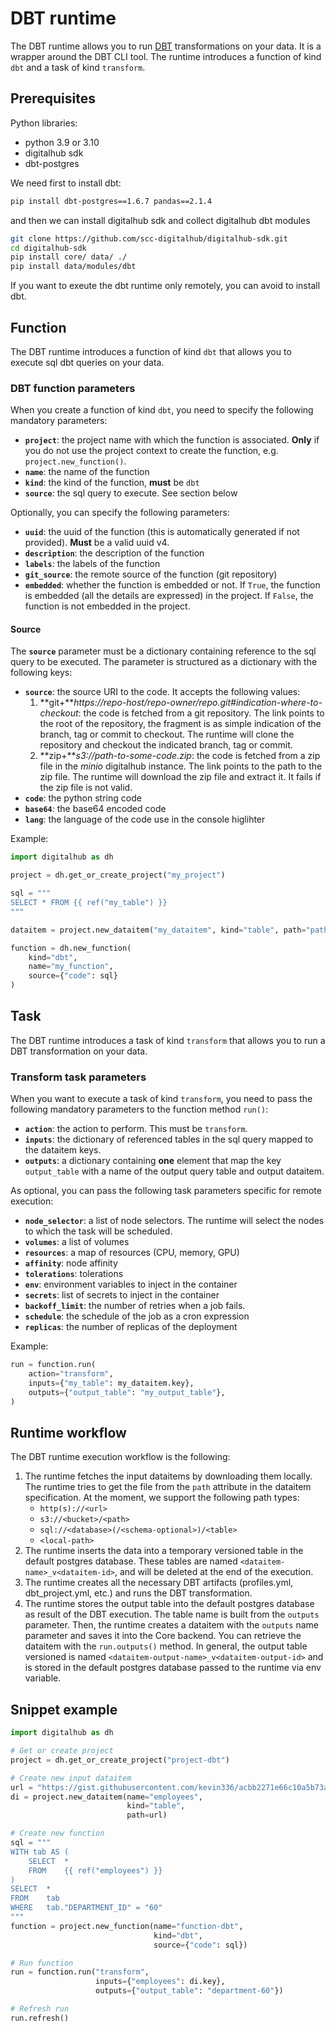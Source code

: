 # DBT runtime

The DBT runtime allows you to run [DBT](https://www.getdbt.com/) transformations on your data. It is a wrapper around the DBT CLI tool.
The runtime introduces a function of kind `dbt` and a task of kind `transform`.

## Prerequisites

Python libraries:

- python 3.9 or 3.10
- digitalhub sdk
- dbt-postgres

We need first to install dbt:

```bash
pip install dbt-postgres==1.6.7 pandas==2.1.4
```

and then we can install digitalhub sdk and collect digitalhub dbt modules

```bash
git clone https://github.com/scc-digitalhub/digitalhub-sdk.git
cd digitalhub-sdk
pip install core/ data/ ./
pip install data/modules/dbt
```

If you want to exeute the dbt runtime only remotely, you can avoid to install dbt.

## Function

The DBT runtime introduces a function of kind `dbt` that allows you to execute sql dbt queries on your data.

### DBT function parameters

When you create a function of kind `dbt`, you need to specify the following mandatory parameters:

- **`project`**: the project name with which the function is associated. **Only** if you do not use the project context to create the function, e.g. `project.new_function()`.
- **`name`**: the name of the function
- **`kind`**: the kind of the function, **must** be `dbt`
- **`source`**: the sql query to execute. See section below

Optionally, you can specify the following parameters:

- **`uuid`**: the uuid of the function (this is automatically generated if not provided). **Must** be a valid uuid v4.
- **`description`**: the description of the function
- **`labels`**: the labels of the function
- **`git_source`**: the remote source of the function (git repository)
- **`embedded`**: whether the function is embedded or not. If `True`, the function is embedded (all the details are expressed) in the project. If `False`, the function is not embedded in the project.

#### Source

The **`source`** parameter must be a dictionary containing reference to the sql query to be executed. The parameter is structured as a dictionary with the following keys:

- **`source`**: the source URI to the code. It accepts the following values:
    1. **git+***https://repo-host/repo-owner/repo.git#indication-where-to-checkout*: the code is fetched from a git repository. The link points to the root of the repository, the fragment is as simple indication of the branch, tag or commit to checkout. The runtime will clone the repository and checkout the indicated branch, tag or commit.
    2. **zip+***s3://path-to-some-code.zip*: the code is fetched from a zip file in the *minio* digitalhub instance. The link points to the path to the zip file. The runtime will download the zip file and extract it. It fails if the zip file is not valid.
- **`code`**: the python string code
- **`base64`**: the base64 encoded code
- **`lang`**: the language of the code use in the console higlihter

Example:

```python
import digitalhub as dh

project = dh.get_or_create_project("my_project")

sql = """
SELECT * FROM {{ ref("my_table") }}
"""

dataitem = project.new_dataitem("my_dataitem", kind="table", path="path-to-some-data")

function = dh.new_function(
    kind="dbt",
    name="my_function",
    source={"code": sql}
)
```

## Task

The DBT runtime introduces a task of kind `transform` that allows you to run a DBT transformation on your data.

### Transform task parameters

When you want to execute a task of kind `transform`, you need to pass the following mandatory parameters to the function method `run()`:

- **`action`**: the action to perform. This must be `transform`.
- **`inputs`**: the dictionary of referenced tables in the sql query mapped to the dataitem keys.
- **`outputs`**: a dictionary containing **one** element that map the key `output_table` with a name of the output query table and output dataitem.

As optional, you can pass the following task parameters specific for remote execution:

- **`node_selector`**: a list of node selectors. The runtime will select the nodes to which the task will be scheduled.
- **`volumes`**: a list of volumes
- **`resources`**: a map of resources (CPU, memory, GPU)
- **`affinity`**: node affinity
- **`tolerations`**: tolerations
- **`env`**: environment variables to inject in the container
- **`secrets`**: list of secrets to inject in the container
- **`backoff_limit`**: the number of retries when a job fails.
- **`schedule`**: the schedule of the job as a cron expression
- **`replicas`**: the number of replicas of the deployment

Example:

```python
run = function.run(
    action="transform",
    inputs={"my_table": my_dataitem.key},
    outputs={"output_table": "my_output_table"},
)
```

## Runtime workflow

The DBT runtime execution workflow is the following:

1. The runtime fetches the input dataitems by downloading them locally. The runtime tries to get the file from the `path` attribute in the dataitem specification. At the moment, we support the following path types:
     - `http(s)://<url>`
     - `s3://<bucket>/<path>`
     - `sql://<database>(/<schema-optional>)/<table>`
     - `<local-path>`
2. The runtime inserts the data into a temporary versioned table in the default postgres database. These tables are named `<dataitem-name>_v<dataitem-id>`, and will be deleted at the end of the execution.
3. The runtime creates all the necessary DBT artifacts (profiles.yml, dbt_project.yml, etc.) and runs the DBT transformation.
4. The runtime stores the output table into the default postgres database as result of the DBT execution. The table name is built from the `outputs` parameter. Then, the runtime creates a dataitem with the `outputs` name parameter and saves it into the Core backend. You can retrieve the dataitem with the `run.outputs()` method. In general, the output table versioned is named `<dataitem-output-name>_v<dataitem-output-id>` and is stored in the default postgres database passed to the runtime via env variable.

## Snippet example

```python
import digitalhub as dh

# Get or create project
project = dh.get_or_create_project("project-dbt")

# Create new input dataitem
url = "https://gist.githubusercontent.com/kevin336/acbb2271e66c10a5b73aacf82ca82784/raw/e38afe62e088394d61ed30884dd50a6826eee0a8/employees.csv"
di = project.new_dataitem(name="employees",
                          kind="table",
                          path=url)

# Create new function
sql = """
WITH tab AS (
    SELECT  *
    FROM    {{ ref("employees") }}
)
SELECT  *
FROM    tab
WHERE   tab."DEPARTMENT_ID" = "60"
"""
function = project.new_function(name="function-dbt",
                                kind="dbt",
                                source={"code": sql})

# Run function
run = function.run("transform",
                   inputs={"employees": di.key},
                   outputs={"output_table": "department-60"})

# Refresh run
run.refresh()
```
